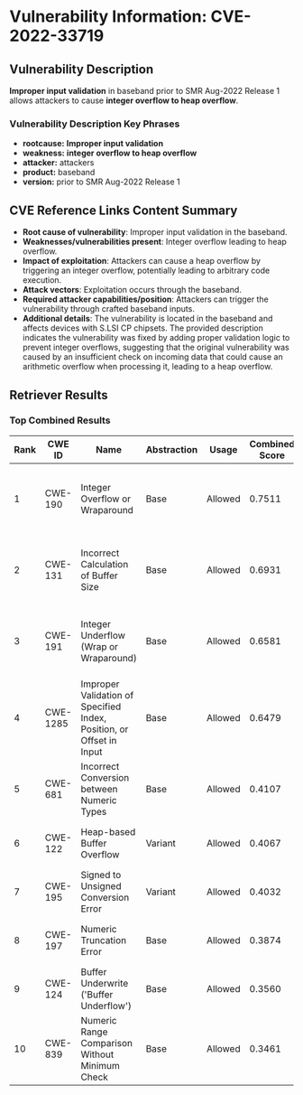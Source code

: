 # Vulnerability Information: CVE-2022-33719

## Vulnerability Description
**Improper input validation** in baseband prior to SMR Aug-2022 Release 1 allows attackers to cause **integer overflow to heap overflow**.

### Vulnerability Description Key Phrases
- **rootcause:** **Improper input validation**
- **weakness:** **integer overflow to heap overflow**
- **attacker:** attackers
- **product:** baseband
- **version:** prior to SMR Aug-2022 Release 1

## CVE Reference Links Content Summary
- **Root cause of vulnerability**: Improper input validation in the baseband.
- **Weaknesses/vulnerabilities present**: Integer overflow leading to heap overflow.
- **Impact of exploitation**: Attackers can cause a heap overflow by triggering an integer overflow, potentially leading to arbitrary code execution.
- **Attack vectors**: Exploitation occurs through the baseband.
- **Required attacker capabilities/position**: Attackers can trigger the vulnerability through crafted baseband inputs.
- **Additional details**: The vulnerability is located in the baseband and affects devices with S.LSI CP chipsets. The provided description indicates the vulnerability was fixed by adding proper validation logic to prevent integer overflows, suggesting that the original vulnerability was caused by an insufficient check on incoming data that could cause an arithmetic overflow when processing it, leading to a heap overflow.

## Retriever Results

### Top Combined Results

| Rank | CWE ID | Name | Abstraction | Usage | Combined Score | Retrievers | Individual Scores |
|------|--------|------|-------------|-------|---------------|------------|-------------------|
| 1 | CWE-190 | Integer Overflow or Wraparound | Base | Allowed | 0.7511 | dense, sparse, graph | dense: 0.613, sparse: 0.288, graph: 0.783 |
| 2 | CWE-131 | Incorrect Calculation of Buffer Size | Base | Allowed | 0.6931 | dense, sparse, graph | dense: 0.595, sparse: 0.122, graph: 0.910 |
| 3 | CWE-191 | Integer Underflow (Wrap or Wraparound) | Base | Allowed | 0.6581 | dense, sparse, graph | dense: 0.592, sparse: 0.253, graph: 0.607 |
| 4 | CWE-1285 | Improper Validation of Specified Index, Position, or Offset in Input | Base | Allowed | 0.6479 | dense, sparse, graph | dense: 0.610, sparse: 0.218, graph: 0.609 |
| 5 | CWE-681 | Incorrect Conversion between Numeric Types | Base | Allowed | 0.4107 | sparse, graph | sparse: 0.252, graph: 0.746 |
| 6 | CWE-122 | Heap-based Buffer Overflow | Variant | Allowed | 0.4067 | dense, sparse | dense: 0.585, sparse: 0.258 |
| 7 | CWE-195 | Signed to Unsigned Conversion Error | Variant | Allowed | 0.4032 | sparse, graph | sparse: 0.139, graph: 1.000 |
| 8 | CWE-197 | Numeric Truncation Error | Base | Allowed | 0.3874 | sparse, graph | sparse: 0.250, graph: 0.684 |
| 9 | CWE-124 | Buffer Underwrite ('Buffer Underflow') | Base | Allowed | 0.3560 | sparse, graph | sparse: 0.218, graph: 0.647 |
| 10 | CWE-839 | Numeric Range Comparison Without Minimum Check | Base | Allowed | 0.3461 | sparse, graph | sparse: 0.229, graph: 0.602 |

